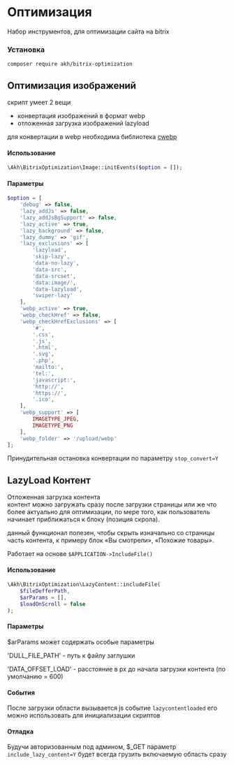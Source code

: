 # Оптимизация

Набор инструментов, для оптимизации сайта на bitrix

### Установка

```shell
composer require akh/bitrix-optimization
```

## Оптимизация изображений
скрипт умеет 2 вещи
- конвертация изображений в формат webp
- отложенная загрузка изображений lazyload

для конвертации в webp необходима библиотека [cwebp](https://developers.google.com/speed/webp/docs/cwebp)

#### Использование

```php
\Akh\BitrixOptimization\Image::initEvents($option = []);
```

#### Параметры

```php
$option = [
    'debug' => false,
    'lazy_addJs' => false,
    'lazy_addJsBgSupport' => false,
    'lazy_active' => true,
    'lazy_background' => false,
    'lazy_dummy' => 'gif',
    'lazy_exclusions' => [
        'lazyload',
        'skip-lazy',
        'data-no-lazy',
        'data-src',
        'data-srcset',
        'data:image/',
        'data-lazyload',
        'swiper-lazy'
    ],
    'webp_active' => true,
    'webp_checkHref' => false,
    'webp_checkHrefExclusions' => [
        '#',
        '.css',
        '.js',
        '.html',
        '.svg',
        '.php',
        'mailto:',
        'tel:',
        'javascript:',
        'http://',
        'https://',
        '.ico',
    ],
    'webp_support' => [
        IMAGETYPE_JPEG,
        IMAGETYPE_PNG
    ],
    'webp_folder' => '/upload/webp'
];
```

Принудительная остановка конвертации по параметру `stop_convert=Y`

## LazyLoad Контент
Отложенная загрузка контента  
контент можно загружать сразу после загрузки страницы или же что более актуально для оптимизации, по мере того, как пользователь начинает приближаться к блоку (позиция скрола).
  
данный функционал полезен, чтобы скрыть изначально со страницы часть контента, к примеру блок «Вы смотрели», «Похожие товары».

Работает на основе `$APPLICATION->IncludeFile()`

#### Использование

```php
\Akh\BitrixOptimization\LazyContent::includeFile(
	$fileDefferPath,
	$arParams = [],
	$loadOnScroll = false
);
```
#### Параметры
$arParams может содержать особые параметры

'DULL_FILE_PATH' - путь к файлу заглушки

'DATA_OFFSET_LOAD' - расстояние в px до начала загрузки контента (по умолчанию = 600)

#### События
После загрузки области вызывается js событие `lazycontentloaded` его можно использовать для инициализации скриптов

#### Отладка
Будучи авторизованным под админом, $_GET параметр `include_lazy_content=Y` будет всегда грузить включаемую область сразу
